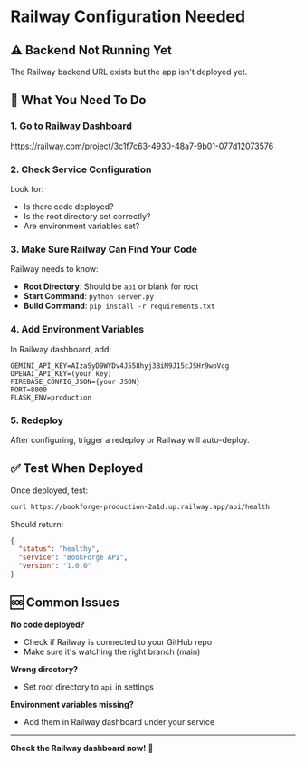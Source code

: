 # Railway Configuration Needed

## ⚠️ Backend Not Running Yet

The Railway backend URL exists but the app isn't deployed yet.

## 🔧 What You Need To Do

### 1. Go to Railway Dashboard
https://railway.com/project/3c1f7c63-4930-48a7-9b01-077d12073576

### 2. Check Service Configuration
Look for:
- Is there code deployed?
- Is the root directory set correctly?
- Are environment variables set?

### 3. Make Sure Railway Can Find Your Code

Railway needs to know:
- **Root Directory**: Should be `api` or blank for root
- **Start Command**: `python server.py`
- **Build Command**: `pip install -r requirements.txt`

### 4. Add Environment Variables

In Railway dashboard, add:
```
GEMINI_API_KEY=AIzaSyD9WYDv4J558hyj3BiM9J15cJSHr9woVcg
OPENAI_API_KEY=(your key)
FIREBASE_CONFIG_JSON={your JSON}
PORT=8000
FLASK_ENV=production
```

### 5. Redeploy

After configuring, trigger a redeploy or Railway will auto-deploy.

## ✅ Test When Deployed

Once deployed, test:
```bash
curl https://bookforge-production-2a1d.up.railway.app/api/health
```

Should return:
```json
{
  "status": "healthy",
  "service": "BookForge API",
  "version": "1.0.0"
}
```

## 🆘 Common Issues

**No code deployed?**
- Check if Railway is connected to your GitHub repo
- Make sure it's watching the right branch (main)

**Wrong directory?**
- Set root directory to `api` in settings

**Environment variables missing?**
- Add them in Railway dashboard under your service

---

**Check the Railway dashboard now!** 🚀

